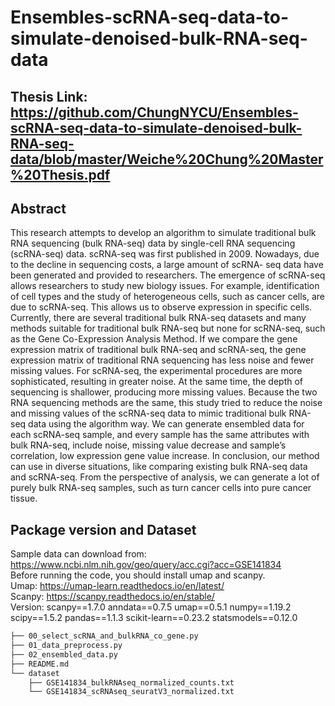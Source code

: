 # Ensembles-scRNA-seq-data-to-simulate-denoised-bulk-RNA-seq-data

## Thesis Link: https://github.com/ChungNYCU/Ensembles-scRNA-seq-data-to-simulate-denoised-bulk-RNA-seq-data/blob/master/Weiche%20Chung%20Master%20Thesis.pdf

## Abstract
This research attempts to develop an algorithm to simulate traditional bulk RNA sequencing (bulk RNA-seq) data by single-cell RNA sequencing (scRNA-seq) data. scRNA-seq was first published in 2009. Nowadays, due to the decline in sequencing costs, a large amount of scRNA- seq data have been generated and provided to researchers. The emergence of scRNA-seq allows researchers to study new biology issues. For example, identification of cell types and the study of heterogeneous cells, such as cancer cells, are due to scRNA-seq. This allows us to observe expression in specific cells. Currently, there are several traditional bulk RNA-seq datasets and many methods suitable for traditional bulk RNA-seq but none for scRNA-seq, such as the Gene Co-Expression Analysis Method. If we compare the gene expression matrix of traditional bulk RNA-seq and scRNA-seq, the gene expression matrix of traditional RNA sequencing has less noise and fewer missing values. For scRNA-seq, the experimental procedures are more sophisticated, resulting in greater noise. At the same time, the depth of sequencing is shallower, producing more missing values. Because the two RNA sequencing methods are the same, this study tried to reduce the noise and missing values of the scRNA-seq data to mimic traditional bulk RNA-seq data using the algorithm way.
We can generate ensembled data for each scRNA-seq sample, and every sample has the same attributes with bulk RNA-seq, include noise, missing value decrease and sample’s correlation, low expression gene value increase.
In conclusion, our method can use in diverse situations, like comparing existing bulk RNA-seq data and scRNA-seq. From the perspective of analysis, we can generate a lot of purely bulk RNA-seq samples, such as turn cancer cells into pure cancer tissue.

## Package version and Dataset 
Sample data can download from: https://www.ncbi.nlm.nih.gov/geo/query/acc.cgi?acc=GSE141834 <br>
Before running the code, you should install umap and scanpy. <br>
Umap: https://umap-learn.readthedocs.io/en/latest/ <br>
Scanpy: https://scanpy.readthedocs.io/en/stable/ <br>
Version: scanpy==1.7.0 anndata==0.7.5 umap==0.5.1 numpy==1.19.2 scipy==1.5.2 pandas==1.1.3 scikit-learn==0.23.2 statsmodels==0.12.0 <br>
```bash
├── 00_select_scRNA_and_bulkRNA_co_gene.py
├── 01_data_preprocess.py
├── 02_ensembled_data.py
├── README.md
└── dataset
    ├── GSE141834_bulkRNAseq_normalized_counts.txt
    └── GSE141834_scRNAseq_seuratV3_normalized.txt
```
